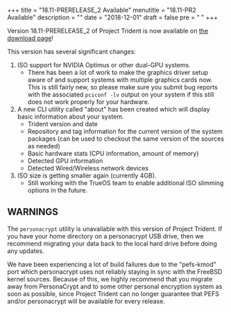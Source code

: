 +++
title = "18.11-PRERELEASE_2 Available"
menutitle = "18.11-PR2 Available"
description = ""
date = "2018-12-01"
draft = false
pre = "<i class='fa fa-exclamation'></i>	"
+++

Version 18.11-PRERELEASE_2 of Project Trident is now available on [the download page](/download)!

This version has several significant changes:
1. ISO support for NVIDIA Optimus or other dual-GPU systems.
   * There has been a lot of work to make the graphics driver setup aware of and support systems with multiple graphics cards now. This is still fairly new, so please make sure you submit bug reports with the associated `pciconf -lv` output on your system if this still does not work properly for your hardware.
2. A new CLI utility called "about" has been created which will display basic information about your system.
   * Trident version and date
   * Repository and tag information for the current version of the system packages (can be used to checkout the same version of the sources as needed)
   * Basic hardware stats (CPU information, amount of memory)
   * Detected GPU information
   * Detected Wired/Wireless network devices
3. ISO size is getting smaller again (currently 4GB). 
   * Still working with the TrueOS team to enable additional ISO slimming options in the future.

## WARNINGS
The `personacrypt` utility is unavailable with this version of Project Trident. If you have your home directory on a personacrypt USB drive, then we recommend migrating your data back to the local hard drive before doing any updates.

We have been experiencing a lot of build failures due to the "pefs-kmod" port which personacrypt uses not reliably staying in sync with the FreeBSD kernel sources. Because of this, we highly recommend that you migrate away from PersonaCrypt and to some other personal encryption system as soon as possible, since Project Trident can no longer guarantee that PEFS and/or personacrypt will be available for every release.

